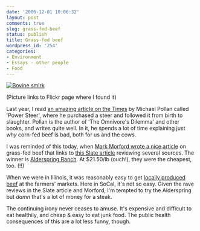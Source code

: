 ```yaml
---
date: '2006-12-01 10:06:32'
layout: post
comments: true
slug: grass-fed-beef
status: publish
title: Grass-fed beef
wordpress_id: '254'
categories:
- Environment
- Essays - other people
- Food
---
```



[
![Bovine smirk](http://www.phfactor.net/wp-pics/cow-face.jpg)
](http://flickr.com/photos/19098736@N00/311223427/)

(Picture links to Flickr page where I found it)

Last year, I read [an amazing article on the Times](http://query.nytimes.com/gst/fullpage.html?res=9C06E5DB153BF932A05750C0A9649C8B63&sec=health&pagewanted=all) by Michael Pollan called 'Power Steer', where he purchased a steer and followed it from birth to slaughter. Pollan is the author of 'The Omnivore's Dilemma' and other books, and writes quite well. In it, he spends a lot of time explaining just _why_ corn-fed beef is bad, both for us and the cows.

I was reminded of this today, when [Mark Morford wrote a nice article](http://sfgate.com/cgi-bin/article.cgi?f=/gate/archive/2006/12/01/notes120106.DTL&nl=fix) on grass-fed beef that links to [this Slate article](http://www.slate.com/id/2152674/) reviewing several sources. The winner is [Alderspring Ranch](http://www.alderspring.com/). At $21.50/lb (ouch!), they were the cheapest, too. (!!)

When we were in Illinois, it was reasonably easy to get [locally produced beef](http://www.heartlandmeats.com/) at the farmers' markets. Here in SoCal, it's not so easy. Given the rave reviews in the Slate article and Morford, I'm tempted to try the Alderspring but _damn_ that's a lot of money for a steak.

The continuing irony never ceases to amuse. It's expensive and difficult to eat healthily, and cheap & easy to eat junk food. The public health consequences of this are a lot less funny, though.
